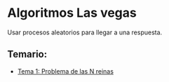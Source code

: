 # Algoritmos Las vegas

Usar procesos aleatorios para llegar a una respuesta.

## Temario:

* [Tema 1: Problema de las N reinas](./N-queens.ipynb)